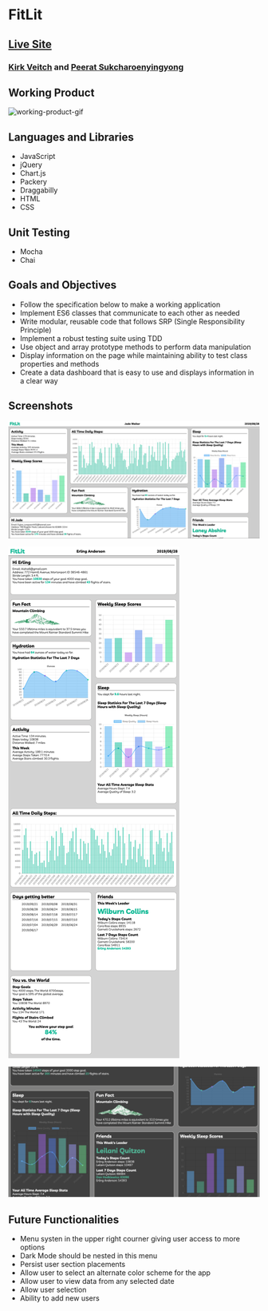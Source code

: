 # FitLit

## [Live Site](https://kveitch.github.io/fitlit/src/index.html)

### [Kirk Veitch](https://github.com/kveitch) and [Peerat Sukcharoenyingyong](https://github.com/peeratmac)

## Working Product

![working-product-gif](screenshots/working-product-2.gif)

## Languages and Libraries

- JavaScript
- jQuery
- Chart.js
- Packery
- Draggabilly
- HTML
- CSS

## Unit Testing

- Mocha
- Chai

## Goals and Objectives

- Follow the specification below to make a working application
- Implement ES6 classes that communicate to each other as needed
- Write modular, reusable code that follows SRP (Single Responsibility Principle)
- Implement a robust testing suite using TDD
- Use object and array prototype methods to perform data manipulation
- Display information on the page while maintaining ability to test class properties and methods
- Create a data dashboard that is easy to use and displays information in a clear way

## Screenshots

![desktop-view-1](screenshots/desktop-view-1.png)

![desktop-view-2](screenshots/desktop-view-2.png)

![desktop-view-3-dark-mode](screenshots/desktop-view-3.png)

## Future Functionalities

- Menu systen in the upper right courner giving user access to more options
- Dark Mode should be nested in this menu
- Persist user section placements
- Allow user to select an alternate color scheme for the app
- Allow user to view data from any selected date
- Allow user selection
- Ability to add new users
